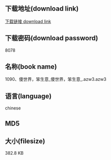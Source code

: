 ## 下载地址(download link)
[下载链接 download link](https://voluble-croquembouche-d321dc.netlify.app/?s=1090%E3%80%81%E5%82%BB%E4%B8%96%E7%95%8C%EF%BC%8C%E7%AC%A8%E7%94%9F%E6%84%8F_%E5%82%BB%E4%B8%96%E7%95%8C%EF%BC%8C%E7%AC%A8%E7%94%9F%E6%84%8F_.azw3)

## 下载密码(download password)
8078

## 名称(book name)
1090、傻世界，笨生意_傻世界，笨生意_.azw3.azw3

## 语言(language)
chinese

## MD5


## 大小(filesize)
382.8 KB
